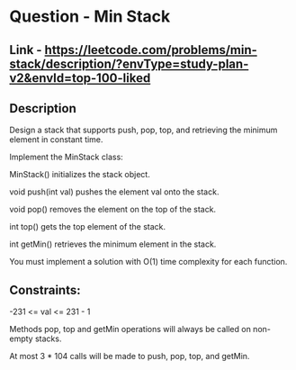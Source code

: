 # Question - Min Stack

## Link - https://leetcode.com/problems/min-stack/description/?envType=study-plan-v2&envId=top-100-liked

## Description

Design a stack that supports push, pop, top, and retrieving the minimum element in constant time.

Implement the MinStack class:

MinStack() initializes the stack object.

void push(int val) pushes the element val onto the stack.

void pop() removes the element on the top of the stack.

int top() gets the top element of the stack.

int getMin() retrieves the minimum element in the stack.

You must implement a solution with O(1) time complexity for each function.

## Constraints:

-231 <= val <= 231 - 1

Methods pop, top and getMin operations will always be called on non-empty stacks.

At most 3 * 104 calls will be made to push, pop, top, and getMin.
